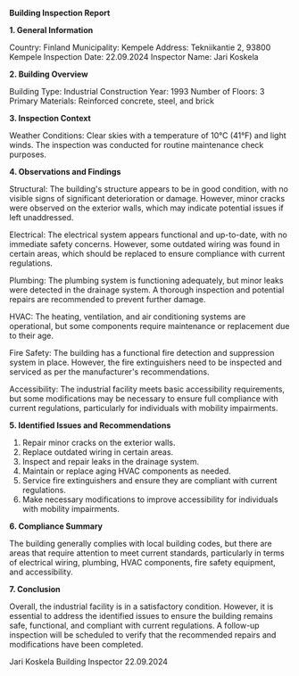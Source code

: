  **Building Inspection Report**

**1. General Information**

Country: Finland
Municipality: Kempele
Address: Tekniikantie 2, 93800 Kempele
Inspection Date: 22.09.2024
Inspector Name: Jari Koskela

**2. Building Overview**

Building Type: Industrial
Construction Year: 1993
Number of Floors: 3
Primary Materials: Reinforced concrete, steel, and brick

**3. Inspection Context**

Weather Conditions: Clear skies with a temperature of 10°C (41°F) and light winds. The inspection was conducted for routine maintenance check purposes.

**4. Observations and Findings**

Structural: The building's structure appears to be in good condition, with no visible signs of significant deterioration or damage. However, minor cracks were observed on the exterior walls, which may indicate potential issues if left unaddressed.

Electrical: The electrical system appears functional and up-to-date, with no immediate safety concerns. However, some outdated wiring was found in certain areas, which should be replaced to ensure compliance with current regulations.

Plumbing: The plumbing system is functioning adequately, but minor leaks were detected in the drainage system. A thorough inspection and potential repairs are recommended to prevent further damage.

HVAC: The heating, ventilation, and air conditioning systems are operational, but some components require maintenance or replacement due to their age.

Fire Safety: The building has a functional fire detection and suppression system in place. However, the fire extinguishers need to be inspected and serviced as per the manufacturer's recommendations.

Accessibility: The industrial facility meets basic accessibility requirements, but some modifications may be necessary to ensure full compliance with current regulations, particularly for individuals with mobility impairments.

**5. Identified Issues and Recommendations**

1. Repair minor cracks on the exterior walls.
2. Replace outdated wiring in certain areas.
3. Inspect and repair leaks in the drainage system.
4. Maintain or replace aging HVAC components as needed.
5. Service fire extinguishers and ensure they are compliant with current regulations.
6. Make necessary modifications to improve accessibility for individuals with mobility impairments.

**6. Compliance Summary**

The building generally complies with local building codes, but there are areas that require attention to meet current standards, particularly in terms of electrical wiring, plumbing, HVAC components, fire safety equipment, and accessibility.

**7. Conclusion**

Overall, the industrial facility is in a satisfactory condition. However, it is essential to address the identified issues to ensure the building remains safe, functional, and compliant with current regulations. A follow-up inspection will be scheduled to verify that the recommended repairs and modifications have been completed.

Jari Koskela
Building Inspector
22.09.2024